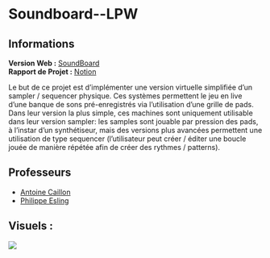 # Soundboard--LPW

## Informations 

**Version Web :** [SoundBoard](https://soundboard-flame.vercel.app/)  
**Rapport de Projet :** [Notion](https://noe-p.notion.site/Rapport-Projet-SoundBoard-bd17500151674ae89e58cad0e6b53068)

Le but de ce projet est d’implémenter une version virtuelle simplifiée d’un sampler / sequencer physique. Ces systèmes permettent le jeu en live d’une banque de sons pré-enregistrés via l’utilisation d’une grille de pads. Dans leur version la plus simple, ces machines sont uniquement utilisable dans leur version sampler: les samples sont jouable par pression des pads, à l’instar d’un synthétiseur, mais des versions plus avancées permettent une utilisation de type sequencer (l’utilisateur peut créer / éditer une boucle jouée de manière répétée afin de créer des rythmes / patterns).

## Professeurs 
 - [Antoine Caillon](antoine.caillon@ircam.fr)
 - [Philippe Esling](philippe.esling@ircam.fr)

## Visuels : 

![]('./../assets/soundboard.png)
